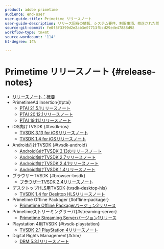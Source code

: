 ```yaml
---
product: adobe primetime
audience: end-user
user-guide-title: Primetime リリースノート
user-guide-description: リリース固有の情報、システム要件、制限事項、修正された問題、既知の問題を示します。
source-git-commit: fe0f5f3399d2e2ab3e07713fbcd29ede47888d98
workflow-type: tm+mt
source-wordcount: '114'
ht-degree: 14%

---
```



# Primetime リリースノート  {#release-notes}

+ [リリースノート：概要](home.md)
+ PrimetimeAd Insertion{#ptai}
   + [PTAI 21.5.1リリースノート](ptai-21x-release-notes.md)
   + [PTAI 20.12.1リリースノート](ptai-20x-release-notes.md)
   + [PTAI 19.11.1リリースノート](ptai-19x-release-notes.md)
+ iOS向けTVSDK {#tvsdk-ios}
   + [TVSDK 3.13 for iOSリリースノート](tvsdk-3x-ios.md)
   + [TVSDK 1.4 for iOSリリースノート](tvsdk-1-4-ios.md)
+ Android向けTVSDK {#tvsdk-android}
   + [Android向けTVSDK 3.13のリリースノート](tvsdk-3x-android.md)
   + [Android向けTVSDK 2.7リリースノート](tvsdk-27-android.md)
   + [Android向けTVSDK 2.4.1リリースノート](tvsdk-24-android.md)
   + [Android向けTVSDK 1.4リリースノート](tvsdk-1-4-android.md)
+ ブラウザーTVSDK {#browser-tvsdk}
   + [ブラウザーTVSDK 2.4リリースノート](tvsdk-24-browser.md)
+ デスクトップHLS用TVSDK {tvsdk-desktop-hls}
   + [TVSDK 1.4 for Desktop HLSリリースノート](tvsdk-1-4-desktop-hls.md)
+ Primetime Offline Packager {#offline-packager}
   + [Primetime Offline Packagerバージョン2リリース](offline-packager-2x-release-note.md)
+ Primetimeストリーミングサーバ{#streaming-server}
   + [Primetime Streaming Serverバージョン1リリース](primetime-streaming-server-1x.md)
+ Playstation 4用TVSDK {#tvsdk-playstation}
   + [TVSDK 2.1 PlayStation 4リリースノート](tvsdk-21-ps4.md)
+ Digital Rights Management{#drm}
   + [DRM 5.3.1リリースノート](drm-531-release-notes.md)
